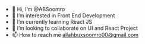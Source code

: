 - 👋 Hi, I’m @ABSoomro
- 👀 I’m interested in Front End Development
- 🌱 I’m currently learning React JS
- 💞️ I’m looking to collaborate on UI and React Project
- 📫 How to reach me allahbuxsoomro00@gmail.com

<!---
ABS00mro/ABS00mro is a ✨ special ✨ repository because its `README.md` (this file) appears on your GitHub profile.
You can click the Preview link to take a look at your changes.
--->
